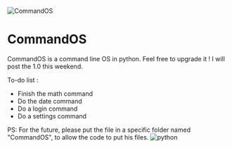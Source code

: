 ![CommandOS](https://user-images.githubusercontent.com/53191414/122648243-9abe6c80-d128-11eb-8c9f-c029730289aa.png)
# CommandOS
CommandOS is a command line OS in python. Feel free to upgrade it ! I will post the 1.0 this weekend.

To-do list :
* Finish the math command
* Do the date command
* Do a login command
* Do a settings command

PS: For the future, please put the file in a specific folder named "CommandOS", to allow the code to put his files.
![python](https://user-images.githubusercontent.com/53191414/122647972-3d75eb80-d127-11eb-85f0-4da74c50c340.png)
